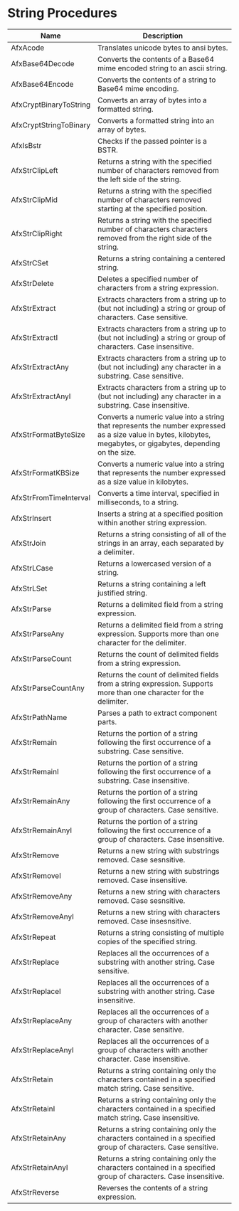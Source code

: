 # String Procedures

| Name       | Description |
| ---------- | ----------- |
| AfxAcode | Translates unicode bytes to ansi bytes. |
| AfxBase64Decode | Converts the contents of a Base64 mime encoded string to an ascii string. |
| AfxBase64Encode | Converts the contents of a string to Base64 mime encoding. |
| AfxCryptBinaryToString | Converts an array of bytes into a formatted string. |
| AfxCryptStringToBinary | Converts a formatted string into an array of bytes. |
| AfxIsBstr | Checks if the passed pointer is a BSTR. |
| AfxStrClipLeft | Returns a string with the specified number of characters removed from the left side of the string. |
| AfxStrClipMid | Returns a string with the specified number of characters removed starting at the specified position. |
| AfxStrClipRight | Returns a string with the specified number of characters characters removed from the right side of the string. |
| AfxStrCSet | Returns a string containing a centered string. |
| AfxStrDelete | Deletes a specified number of characters from a string expression. |
| AfxStrExtract | Extracts characters from a string up to (but not including) a string or group of characters. Case sensitive. |
| AfxStrExtractI | Extracts characters from a string up to (but not including) a string or group of characters. Case insensitive. |
| AfxStrExtractAny | Extracts characters from a string up to (but not including) any character in a substring. Case sensitive. |
| AfxStrExtractAnyI | Extracts characters from a string up to (but not including) any character in a substring. Case insensitive. |
| AfxStrFormatByteSize | Converts a numeric value into a string that represents the number expressed as a size value in bytes, kilobytes, megabytes, or gigabytes, depending on the size. |
| AfxStrFormatKBSize | Converts a numeric value into a string that represents the number expressed as a size value in kilobytes. |
| AfxStrFromTimeInterval | Converts a time interval, specified in milliseconds, to a string. |
| AfxStrInsert | Inserts a string at a specified position within another string expression. |
| AfxStrJoin | Returns a string consisting of all of the strings in an array, each separated by a delimiter. |
| AfxStrLCase | Returns a lowercased version of a string. |
| AfxStrLSet | Returns a string containing a left justified string. |
| AfxStrParse | Returns a delimited field from a string expression. |
| AfxStrParseAny | Returns a delimited field from a string expression. Supports more than one character for the delimiter. |
| AfxStrParseCount | Returns the count of delimited fields from a string expression. |
| AfxStrParseCountAny | Returns the count of delimited fields from a string expression. Supports more than one character for the delimiter. |
| AfxStrPathName | Parses a path to extract component parts. |
| AfxStrRemain | Returns the portion of a string following the first occurrence of a substring. Case sensitive. |
| AfxStrRemainI | Returns the portion of a string following the first occurrence of a substring. Case insensitive. |
| AfxStrRemainAny | Returns the portion of a string following the first occurrence of a group of characters. Case sensitive. |
| AfxStrRemainAnyI | Returns the portion of a string following the first occurrence of a group of characters. Case insensitive. |
| AfxStrRemove | Returns a new string with substrings removed. Case sesnsitive. |
| AfxStrRemoveI | Returns a new string with substrings removed. Case insensitive. |
| AfxStrRemoveAny | Returns a new string with characters removed. Case sesnsitive. |
| AfxStrRemoveAnyI | Returns a new string with characters removed. Case insesnsitive. |
| AfxStrRepeat | Returns a string consisting of multiple copies of the specified string. |
| AfxStrReplace | Replaces all the occurrences of a substring with another string. Case sensitive. |
| AfxStrReplaceI | Replaces all the occurrences of a substring with another string. Case insensitive. |
| AfxStrReplaceAny | Replaces all the occurrences of a group of characters with another character. Case sensitive. |
| AfxStrReplaceAnyI | Replaces all the occurrences of a group of characters with another character. Case insensitive. |
| AfxStrRetain | Returns a string containing only the characters contained in a specified match string. Case sensitive. |
| AfxStrRetainI | Returns a string containing only the characters contained in a specified match string. Case insensitive. |
| AfxStrRetainAny | Returns a string containing only the characters contained in a specified group of characters. Case sensitive. |
| AfxStrRetainAnyI | Returns a string containing only the characters contained in a specified group of characters. Case insensitive. |
| AfxStrReverse | Reverses the contents of a string expression. |
